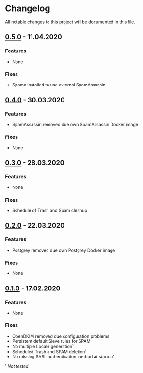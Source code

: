 # Changelog

All notable changes to this project will be documented in this file.

## <a name="v0-5-0"></a> [0.5.0](https://github.com/bloodhunterd/froxlor-mail-docker/releases/tag/0.5.0) - 11.04.2020

### Features
* None

### Fixes
* Spamc installed to use external SpamAssassin

## <a name="v0-4-0"></a> [0.4.0](https://github.com/bloodhunterd/froxlor-mail-docker/releases/tag/0.4.0) - 30.03.2020

### Features
* SpamAssassin removed due own SpamAssassin Docker image

### Fixes
* None

## <a name="v0-3-0"></a> [0.3.0](https://github.com/bloodhunterd/froxlor-mail-docker/releases/tag/0.3.0) - 28.03.2020

### Features
* None

### Fixes
* Schedule of Trash and Spam cleanup

## <a name="v0-2-0"></a> [0.2.0](https://github.com/bloodhunterd/froxlor-mail-docker/releases/tag/0.2.0) - 22.03.2020

### Features
* Postgrey removed due own Postgrey Docker image

### Fixes
* None

## <a name="v0-1-0"></a> [0.1.0](https://github.com/bloodhunterd/froxlor-mail-docker/releases/tag/0.1.0) - 17.02.2020

### Features
* None

### Fixes
* OpenDKIM removed due configuration problems
* Persistent default Sieve rules for SPAM
* No multiple Locale generation¹
* Scheduled Trash and SPAM deletion¹
* No missing SASL authentication method at startup¹

¹ *Not tested.*

